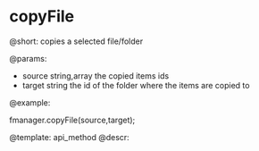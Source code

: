 copyFile
=============

@short:
	copies a selected file/folder

@params:

- source		string,array		the copied items ids
- target		string				the id of the folder where the items are copied to



@example:

fmanager.copyFile(source,target);

@template:	api_method
@descr:

